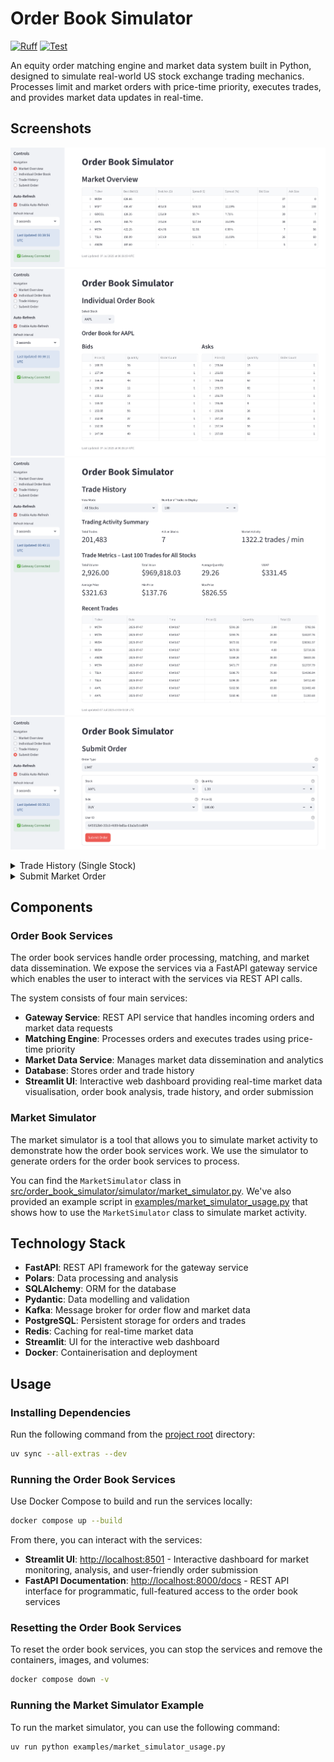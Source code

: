 # Order Book Simulator

[![Ruff](https://img.shields.io/endpoint?url=https://raw.githubusercontent.com/astral-sh/ruff/main/assets/badge/v2.json)](https://github.com/astral-sh/ruff)
[![Test](https://github.com/IsaacCheng9/order-book-simulator/actions/workflows/test.yml/badge.svg)](https://github.com/IsaacCheng9/order-book-simulator/actions/workflows/test.yml)

An equity order matching engine and market data system built in Python, designed
to simulate real-world US stock exchange trading mechanics. Processes limit and
market orders with price-time priority, executes trades, and provides market
data updates in real-time.

## Screenshots

![Market Overview](./screenshots/market_overview.png)
![Individual Order Book](./screenshots/individual_order_book.png)
![Trade History (All Stocks)](./screenshots/trade_history_all_stocks.png)
![Submit Limit Order](./screenshots/submit_limit_order.png)

<!-- markdownlint-disable-next-line MD033 -->
<details>
<!-- markdownlint-disable-next-line MD033 -->
<summary>Trade History (Single Stock)</summary>

![Trade History (Single Stock)](./screenshots/trade_history_single_stock.png)

</details>

<!-- markdownlint-disable-next-line MD033 -->
<details>
<!-- markdownlint-disable-next-line MD033 -->
<summary>Submit Market Order</summary>

![Submit Market Order](./screenshots/submit_market_order.png)

</details>

## Components

### Order Book Services

The order book services handle order processing, matching, and market data
dissemination. We expose the services via a FastAPI gateway service which
enables the user to interact with the services via REST API calls.

The system consists of four main services:

- **Gateway Service**: REST API service that handles incoming orders and market
  data requests
- **Matching Engine**: Processes orders and executes trades using price-time
  priority
- **Market Data Service**: Manages market data dissemination and analytics
- **Database**: Stores order and trade history
- **Streamlit UI**: Interactive web dashboard providing real-time market data
  visualisation, order book analysis, trade history, and order submission

### Market Simulator

The market simulator is a tool that allows you to simulate market activity to
demonstrate how the order book services work. We use the simulator to generate
orders for the order book services to process.

You can find the `MarketSimulator` class in
[src/order_book_simulator/simulator/market_simulator.py](./src/order_book_simulator/simulator/market_simulator.py).
We've also provided an example script in
[examples/market_simulator_usage.py](./examples/market_simulator_usage.py) that
shows how to use the `MarketSimulator` class to simulate market activity.

## Technology Stack

- **FastAPI**: REST API framework for the gateway service
- **Polars**: Data processing and analysis
- **SQLAlchemy**: ORM for the database
- **Pydantic**: Data modelling and validation
- **Kafka**: Message broker for order flow and market data
- **PostgreSQL**: Persistent storage for orders and trades
- **Redis**: Caching for real-time market data
- **Streamlit**: UI for the interactive web dashboard
- **Docker**: Containerisation and deployment

## Usage

### Installing Dependencies

Run the following command from the [project root](./) directory:

```bash
uv sync --all-extras --dev
```

### Running the Order Book Services

Use Docker Compose to build and run the services locally:

```bash
docker compose up --build
```

From there, you can interact with the services:

- **Streamlit UI**: [http://localhost:8501](http://localhost:8501) - Interactive
  dashboard for market monitoring, analysis, and user-friendly order submission
- **FastAPI Documentation**:
  [http://localhost:8000/docs](http://localhost:8000/docs) - REST API interface
  for programmatic, full-featured access to the order book services

### Resetting the Order Book Services

To reset the order book services, you can stop the services and remove the
containers, images, and volumes:

```bash
docker compose down -v
```

### Running the Market Simulator Example

To run the market simulator, you can use the following command:

```bash
uv run python examples/market_simulator_usage.py
```
